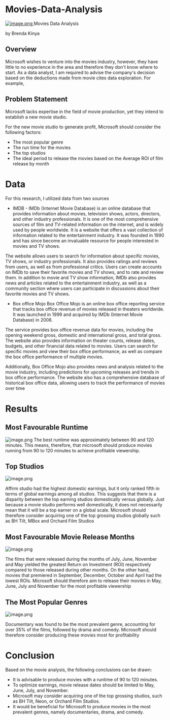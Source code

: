 # Movies-Data-Analysis
[![image.png](attachment:image.png)
](https://github.com/[username]/[reponame]/blob/[branch]/image.jpg?raw=true)
 Movies Data Analysis
 
 
 by
 Brenda Kinya
## Overview
  Microsoft wishes to venture into the movies industry, however, they have little to no experience
  in the area and therefore they don't know where to start. As a data analyst, I am required to advise the company's decision based on the deductions made from movie cites data exploration. For example, 
## Problem Statement
Microsoft lacks expertise in the field of movie production, yet they intend to establish a new movie studio.

For the new movie studio to generate profit, Microsoft should consider the following factors:
- The most popular genre
- The run time for the movies
- The top studios
- The ideal period to release the movies based on the Average ROI of film release by month

# Data
For this research, I utilized data from two sources
- IMDB - IMDb (Internet Movie Database) is an online database that provides information about movies, television shows, actors, directors, and other industry professionals. It is one of the most comprehensive sources of film and TV-related information on the internet, and is widely used by people worldwide. It is a website that offers a vast collection of information related to the entertainment industry. It was founded in 1990 and has since become an invaluable resource for people interested in movies and TV shows.

The website allows users to search for information about specific movies, TV shows, or industry professionals. It also provides ratings and reviews from users, as well as from professional critics. Users can create accounts on IMDb to save their favorite movies and TV shows, and to rate and review them. In addition to movie and TV show information, IMDb also provides news and articles related to the entertainment industry, as well as a community section where users can participate in discussions about their favorite movies and TV shows.
- Box office Mojo
Box Office Mojo is an online box office reporting service that tracks box office revenue of movies released in theaters worldwide. It was launched in 1999 and acquired by IMDb (Internet Movie Database) in 2008.

The service provides box office revenue data for movies, including the opening weekend gross, domestic and international gross, and total gross. The website also provides information on theater counts, release dates, budgets, and other financial data related to movies. Users can search for specific movies and view their box office performance, as well as compare the box office performance of multiple movies.

Additionally, Box Office Mojo also provides news and analysis related to the movie industry, including predictions for upcoming releases and trends in box office performance. The website also has a comprehensive database of historical box office data, allowing users to track the performance of movies over time

# Results

## Most Favourable Runtime
![image.png](attachment:image.png)
The best runtime was approximately between 90 and 120 minutes. This means, therefore, that microsoft should produce movies running from 90 to 120 minutes to achieve profitable viewership.


## Top Studios
![image.png](attachment:image.png)

Affirm studio had the highest domestic earnings, but it only ranked fifth in terms of global earnings among all studios. This suggests that there is a disparity between the top earning studios domestically versus globally. Just because a movie studio performs well domestically, it does not necessarily mean that it will be a top earner on a global scale. Microsoft should therefore consider acquiring one of the top grossing studios globally such as BH Tilt, MBox and Orchard Film Studios

## Most Favourable Movie Release Months

![image.png](attachment:image.png)

The films that were released during the months of July, June, November and May yielded the greatest Return on Investment (ROI) respectively compared to those released during other months. On the other hand, movies that premiered in September, December, October and April had the lowest ROIs. Microsoft should therefore aim to release their movies in May, June, July and November for the most profitable viewership


## The Most Popular Genres

![image.png](attachment:image.png)

Documentary was found to be the most prevalent genre, accounting for over 35% of the films, followed by drama and comedy.
Microsoft should therefore consider producing these movies most for profitability


# Conclusion

Based on the movie analysis, the following conclusions can be drawn:
- It is advisable to produce movies with a runtime of 90 to 120 minutes.
- To optimize earnings, movie release dates should be limited to May, June, July, and November.
- Microsoft may consider acquiring one of the top grossing studios, such as BH Tilt, Neon, or Orchard Film Studios.
- It would be beneficial for Microsoft to produce movies in the most prevalent genres, namely documentaries, drama, and comedy.


